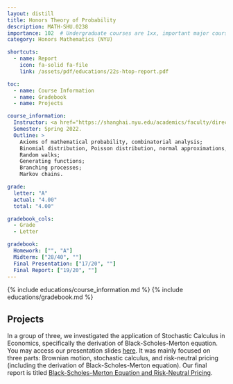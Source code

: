 ```yaml
---
layout: distill
title: Honors Theory of Probability
description: MATH-SHU.0238
importance: 102  # Undergraduate courses are 1xx, important major courses 102
category: Honors Mathematics (NYU)

shortcuts:
  - name: Report
    icon: fa-solid fa-file
    link: /assets/pdf/educations/22s-htop-report.pdf

toc:
  - name: Course Information
  - name: Gradebook
  - name: Projects

course_information:
  Instructor: <a href="https://shanghai.nyu.edu/academics/faculty/directory/wei-wu">Wei Wu</a>.
  Semester: Spring 2022.
  Outline: >
    Axioms of mathematical probability, combinatorial analysis;
    Binomial distribution, Poisson distribution, normal approximations, random variables, probability distributions;
    Random walks;
    Generating functions;
    Branching processes;
    Markov chains.

grade:
  letter: "A"
  actual: "4.00"
  total: "4.00"

gradebook_cols:
  - Grade
  - Letter

gradebook:
  Homework: ["", "A"]
  Midterm: ["28/40", ""]
  Final Presentation: ["17/20", ""]
  Final Report: ["19/20", ""]
---
```


{% include educations/course_information.md %}
{% include educations/gradebook.md %}

## Projects

In a group of three, we investigated the application of Stochastic Calculus in Economics, specifically the derivation of Black-Scholes-Merton equation. You may access our presentation slides [here](https://drive.google.com/file/d/1eExumARqI2gnmWAmaOGR-H7rrgqHTWSm/view?usp=sharing). It was mainly focused on three parts: Brownian motion, stochastic calculus, and risk-neutral pricing (including the derivation of Black-Scholes-Merton equation). Our final report is titled [Black-Scholes-Merton Equation and Risk-Neutral Pricing](/assets/pdf/educations/22s-htop-report.pdf).
